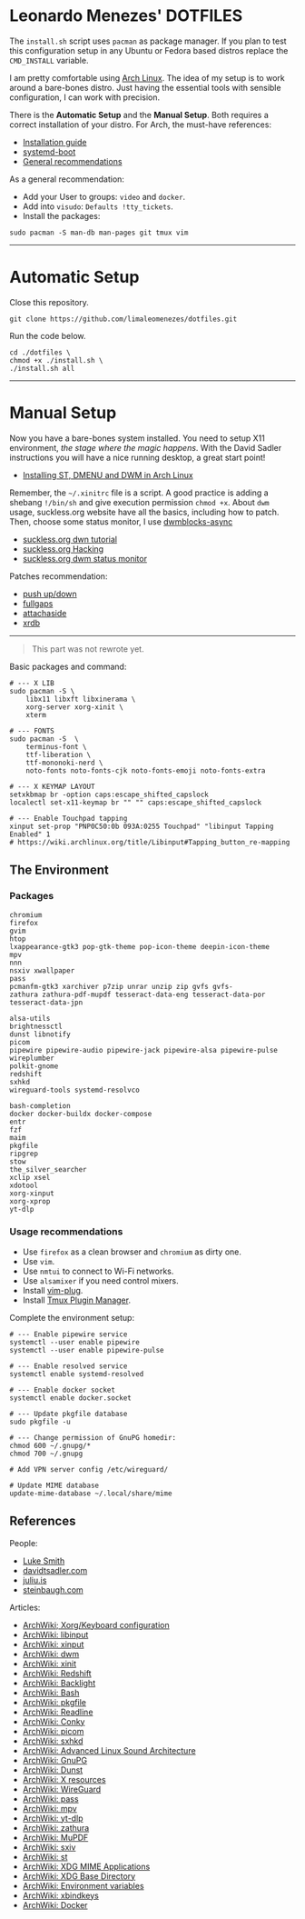# Leonardo Menezes' DOTFILES

The `install.sh` script uses `pacman` as package manager. If you plan to
test this configuration setup in any Ubuntu or Fedora based distros
replace the `CMD_INSTALL` variable.

I am pretty comfortable using [Arch Linux](https://archlinux.org/). The
idea of my setup is to work around a bare-bones distro. Just having the
essential tools with sensible configuration, I can work with precision.

There is the **Automatic Setup** and the **Manual Setup**. Both requires
a correct installation of your distro. For Arch, the must-have
references:

- [Installation guide](https://wiki.archlinux.org/title/Installation_guide)
- [systemd-boot](https://wiki.archlinux.org/title/Systemd-boot)
- [General recommendations](https://wiki.archlinux.org/title/General_recommendations)

As a general recommendation:

- Add your User to groups: `video` and `docker`.
- Add into `visudo`: `Defaults !tty_tickets`.
- Install the packages:

```
sudo pacman -S man-db man-pages git tmux vim
```

---

# Automatic Setup

Close this repository.

```
git clone https://github.com/limaleomenezes/dotfiles.git
```

Run the code below.

```
cd ./dotfiles \
chmod +x ./install.sh \
./install.sh all
```

---

# Manual Setup

Now you have a bare-bones system installed. You need to setup X11
environment, *the stage where the magic happens*. With the David Sadler
instructions you will have a nice running desktop, a great start point!

- [Installing ST, DMENU and DWM in Arch Linux](https://davidtsadler.com/posts/arch/2020-08-17/installing-st-dmenu-dwm-in-arch-linux/)

Remember, the `~/.xinitrc` file is a script. A good practice is adding a
shebang `!/bin/sh` and give execution permission `chmod +x`. About `dwm`
usage, suckless.org website have all the basics, including how to patch.
Then, choose some status monitor, I use
[dwmblocks-async](https://github.com/UtkarshVerma/dwmblocks-async)

- [suckless.org dwn tutorial](https://dwm.suckless.org/tutorial/)
- [suckless.org Hacking](https://suckless.org/hacking/)
- [suckless.org dwm status monitor](https://dwm.suckless.org/status_monitor/)

Patches recommendation:

- [push up/down](https://dwm.suckless.org/patches/push/)
- [fullgaps](https://dwm.suckless.org/patches/fullgaps/)
- [attachaside](https://dwm.suckless.org/patches/attachaside/)
- [xrdb](https://dwm.suckless.org/patches/xrdb/)

---



> This part was not rewrote yet.

Basic packages and command:

```
# --- X LIB
sudo pacman -S \
	libx11 libxft libxinerama \
	xorg-server xorg-xinit \
	xterm

# --- FONTS
sudo pacman -S  \
	terminus-font \
	ttf-liberation \
	ttf-mononoki-nerd \
	noto-fonts noto-fonts-cjk noto-fonts-emoji noto-fonts-extra

# --- X KEYMAP LAYOUT
setxkbmap br -option caps:escape_shifted_capslock
localectl set-x11-keymap br "" "" caps:escape_shifted_capslock

# --- Enable Touchpad tapping
xinput set-prop "PNP0C50:0b 093A:0255 Touchpad" "libinput Tapping Enabled" 1
# https://wiki.archlinux.org/title/Libinput#Tapping_button_re-mapping
```

## The Environment

### Packages

```
chromium
firefox
gvim
htop
lxappearance-gtk3 pop-gtk-theme pop-icon-theme deepin-icon-theme
mpv
nnn
nsxiv xwallpaper
pass
pcmanfm-gtk3 xarchiver p7zip unrar unzip zip gvfs gvfs-
zathura zathura-pdf-mupdf tesseract-data-eng tesseract-data-por tesseract-data-jpn

alsa-utils
brightnessctl
dunst libnotify
picom
pipewire pipewire-audio pipewire-jack pipewire-alsa pipewire-pulse wireplumber
polkit-gnome
redshift
sxhkd
wireguard-tools systemd-resolvco

bash-completion
docker docker-buildx docker-compose
entr
fzf
maim
pkgfile
ripgrep
stow
the_silver_searcher
xclip xsel
xdotool
xorg-xinput
xorg-xprop
yt-dlp
```

### Usage recommendations

- Use `firefox` as a clean browser and `chromium` as dirty one.
- Use `vim`.
- Use `nmtui` to connect to Wi-Fi networks.
- Use `alsamixer` if you need control mixers.
- Install [vim-plug](https://github.com/junegunn/vim-plug).
- Install [Tmux Plugin Manager](https://github.com/tmux-plugins/tpm).

Complete the environment setup:

```
# --- Enable pipewire service
systemctl --user enable pipewire
systemctl --user enable pipewire-pulse

# --- Enable resolved service
systemctl enable systemd-resolved

# --- Enable docker socket
systemctl enable docker.socket

# --- Update pkgfile database
sudo pkgfile -u

# --- Change permission of GnuPG homedir:
chmod 600 ~/.gnupg/*
chmod 700 ~/.gnupg

# Add VPN server config /etc/wireguard/

# Update MIME database
update-mime-database ~/.local/share/mime
```

## References

People:

- [Luke Smith](https://lukesmith.xyz/)
- [davidtsadler.com](https://davidtsadler.com/)
- [juliu.is](https://juliu.is/)
- [steinbaugh.com](https://steinbaugh.com/)

Articles:

- [ArchWiki; Xorg/Keyboard configuration](https://wiki.archlinux.org/title/Xorg/Keyboard_configuration)
- [ArchWiki: libinput](https://wiki.archlinux.org/title/Libinput)
- [ArchWiki: xinput](https://wiki.archlinux.org/title/Xinput)
- [ArchWiki: dwm](https://wiki.archlinux.org/title/Dwm)
- [ArchWiki: xinit](https://wiki.archlinux.org/title/Xinit)
- [ArchWiki: Redshift](https://wiki.archlinux.org/title/Redshift)
- [ArchWiki: Backlight](https://wiki.archlinux.org/title/Backlight)
- [ArchWiki: Bash](https://wiki.archlinux.org/title/Bash)
- [ArchWiki: pkgfile](https://wiki.archlinux.org/title/Pkgfile)
- [ArchWiki: Readline](https://wiki.archlinux.org/title/Readline)
- [ArchWiki: Conky](https://wiki.archlinux.org/title/Conky)
- [ArchWiki: picom](https://wiki.archlinux.org/title/Picom)
- [ArchWiki: sxhkd](https://wiki.archlinux.org/title/Sxhkd)
- [ArchWiki: Advanced Linux Sound Architecture](https://wiki.archlinux.org/title/Advanced_Linux_Sound_Architecture)
- [ArchWiki: GnuPG](https://wiki.archlinux.org/title/GnuPG)
- [ArchWiki: Dunst](https://wiki.archlinux.org/title/Dunst)
- [ArchWiki: X resources](https://wiki.archlinux.org/title/X_resources)
- [ArchWiki: WireGuard](https://wiki.archlinux.org/title/WireGuard)
- [ArchWiki: pass](https://wiki.archlinux.org/title/Pass)
- [ArchWiki: mpv](https://wiki.archlinux.org/title/Mpv)
- [ArchWiki: yt-dlp](https://wiki.archlinux.org/title/Yt-dlp)
- [ArchWiki: zathura](https://wiki.archlinux.org/title/Zathura)
- [ArchWiki: MuPDF](https://wiki.archlinux.org/title/MuPDF)
- [ArchWiki: sxiv](https://wiki.archlinux.org/title/Sxiv)
- [ArchWiki: st](https://wiki.archlinux.org/title/St)
- [ArchWiki: XDG MIME Applications](https://wiki.archlinux.org/title/XDG_MIME_Applications)
- [ArchWiki: XDG Base Directory](https://wiki.archlinux.org/title/XDG_Base_Directory)
- [ArchWiki: Environment variables](https://wiki.archlinux.org/title/Environment_variables)
- [ArchWiki: xbindkeys](https://wiki.archlinux.org/title/Xbindkeys)
- [ArchWiki: Docker](https://wiki.archlinux.org/title/Docker)
